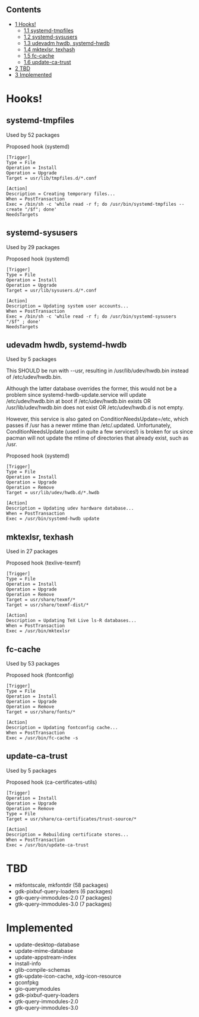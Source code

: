 ## Contents

*   [1 Hooks!](#Hooks.21)
    *   [1.1 systemd-tmpfiles](#systemd-tmpfiles)
    *   [1.2 systemd-sysusers](#systemd-sysusers)
    *   [1.3 udevadm hwdb, systemd-hwdb](#udevadm_hwdb.2C_systemd-hwdb)
    *   [1.4 mktexlsr, texhash](#mktexlsr.2C_texhash)
    *   [1.5 fc-cache](#fc-cache)
    *   [1.6 update-ca-trust](#update-ca-trust)
*   [2 TBD](#TBD)
*   [3 Implemented](#Implemented)

# Hooks!

## systemd-tmpfiles

Used by 52 packages

Proposed hook (systemd)

```
[Trigger]
Type = File
Operation = Install
Operation = Upgrade
Target = usr/lib/tmpfiles.d/*.conf

[Action]
Description = Creating temporary files...
When = PostTransaction
Exec = /bin/sh -c 'while read -r f; do /usr/bin/systemd-tmpfiles --create "/$f"; done'
NeedsTargets

```

## systemd-sysusers

Used by 29 packages

Proposed hook (systemd)

```
[Trigger]
Type = File
Operation = Install
Operation = Upgrade
Target = usr/lib/sysusers.d/*.conf

[Action]
Description = Updating system user accounts...
When = PostTransaction
Exec = /bin/sh -c 'while read -r f; do /usr/bin/systemd-sysusers "/$f" ; done'
NeedsTargets

```

## udevadm hwdb, systemd-hwdb

Used by 5 packages

This SHOULD be run with --usr, resulting in /usr/lib/udev/hwdb.bin instead of /etc/udev/hwdb.bin.

Although the latter database overrides the former, this would not be a problem since systemd-hwdb-update.service will update /etc/udev/hwdb.bin at boot if /etc/udev/hwdb.bin exists OR /usr/lib/udev/hwdb.bin does not exist OR /etc/udev/hwdb.d is not empty.

However, this service is also gated on ConditionNeedsUpdate=/etc, which passes if /usr has a newer mtime than /etc/.updated. Unfortunately, ConditionNeedsUpdate (used in quite a few services!) is broken for us since pacman will not update the mtime of directories that already exist, such as /usr.

Proposed hook (systemd)

```
[Trigger]
Type = File
Operation = Install
Operation = Upgrade
Operation = Remove
Target = usr/lib/udev/hwdb.d/*.hwdb

[Action]
Description = Updating udev hardware database...
When = PostTransaction
Exec = /usr/bin/systemd-hwdb update

```

## mktexlsr, texhash

Used in 27 packages

Proposed hook (texlive-texmf)

```
[Trigger]
Type = File
Operation = Install
Operation = Upgrade
Operation = Remove
Target = usr/share/texmf/*
Target = usr/share/texmf-dist/*

[Action]
Description = Updating TeX Live ls-R databases...
When = PostTransaction
Exec = /usr/bin/mktexlsr

```

## fc-cache

Used by 53 packages

Proposed hook (fontconfig)

```
[Trigger]
Type = File
Operation = Install
Operation = Upgrade
Operation = Remove
Target = usr/share/fonts/*

[Action]
Description = Updating fontconfig cache...
When = PostTransaction
Exec = /usr/bin/fc-cache -s

```

## update-ca-trust

Used by 5 packages

Proposed hook (ca-certificates-utils)

```
[Trigger]
Operation = Install
Operation = Upgrade
Operation = Remove
Type = File
Target = usr/share/ca-certificates/trust-source/*

[Action]
Description = Rebuilding certificate stores...
When = PostTransaction
Exec = /usr/bin/update-ca-trust

```

# TBD

*   mkfontscale, mkfontdir (58 packages)
*   gdk-pixbuf-query-loaders (6 packages)
*   gtk-query-immodules-2.0 (7 packages)
*   gtk-query-immodules-3.0 (7 packages)

# Implemented

*   update-desktop-database
*   update-mime-database
*   update-appstream-index
*   install-info
*   glib-compile-schemas
*   gtk-update-icon-cache, xdg-icon-resource
*   gconfpkg
*   gio-querymodules
*   gdk-pixbuf-query-loaders
*   gtk-query-immodules-2.0
*   gtk-query-immodules-3.0